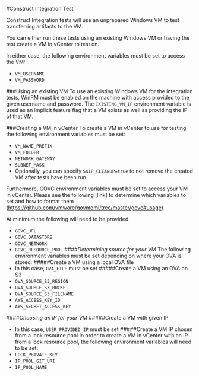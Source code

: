#Construct Integration Test

Construct Integration tests will use an unprepared Windows VM to test transferring artifacts to the VM.


You can either run these tests using an existing Windows VM or having the test create a VM in vCenter to test on. 

In either case, the following environment variables must be set to access the VM:
* `VM_USERNAME`
* `VM_PASSWORD`

###Using an existing VM
To use an existing Windows VM for the integration tests, WinRM must be enabled on the machine with access provided to the given username and password. The `EXISTING_VM_IP` environment variable is used as an implicit feature flag that a VM exists as well as providing the IP of that VM.
    
###Creating a VM in vCenter
To create a VM in vCenter to use for testing the following environment variables must be set:
* `VM_NAME_PREFIX`
* `VM_FOLDER`
* `NETWORK_GATEWAY`
* `SUBNET_MASK`
* Optionally, you can specify `SKIP_CLEANUP=true` to not remove the created VM after tests have been run

Furthermore, GOVC environment variables must be set to access your VM in vCenter. Please see the following [link] to determine which variables to set and how to format them (https://github.com/vmware/govmomi/tree/master/govc#usage)

At minimum the following will need to be provided:
* `GOVC_URL` 
* `GOVC_DATASTORE`
* `GOVC_NETWORK` 
* `GOVC_RESOURCE_POOL` 
####*Determining source for your VM*
The following environment variables must be set depending on where your OVA is stored:
#####Create a VM using a local OVA file
* In this case, `OVA_FILE` must be set
#####Create a VM using an OVA on S3
* `OVA_SOURCE_S3_REGION` 
* `OVA_SOURCE_S3_BUCKET`
* `OVA_SOURCE_S3_FILENAME`
* `AWS_ACCESS_KEY_ID`
* `AWS_SECRET_ACCESS_KEY`

####*Choosing an IP for your VM*
#####Create a VM with given IP
* In this case, `USER_PROVIDED_IP` must be set 
#####Create a VM IP chosen from a lock resource pool
In order to create a VM in vCenter with an IP from a lock resource pool, the following environment variables will need to be set:
* `LOCK_PRIVATE_KEY` 
* `IP_POOL_GIT_URI`
* `IP_POOL_NAME` 







